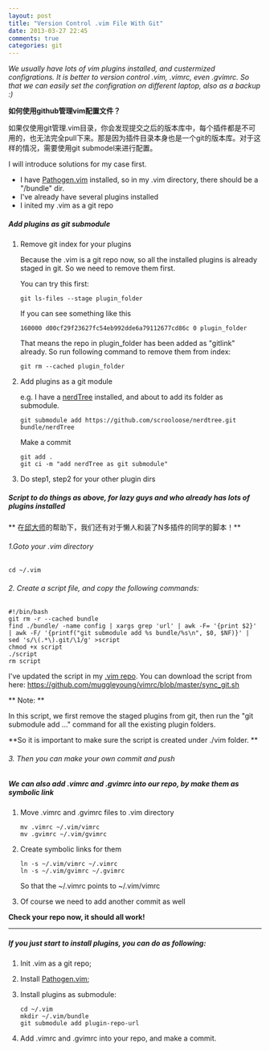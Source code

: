 ```yaml
---
layout: post
title: "Version Control .vim File With Git"
date: 2013-03-27 22:45
comments: true
categories: git
---
```


_We usually have lots of vim plugins installed, and custermized configrations. It is better to version control .vim, .vimrc, even .gvimrc. So that we can easily set the configration on different laptop, also as a backup :)_

**如何使用github管理vim配置文件？**

如果仅使用git管理.vim目录，你会发现提交之后的版本库中，每个插件都是不可用的，也无法完全pull下来。那是因为插件目录本身也是一个git的版本库。对于这样的情况，需要使用git submodel来进行配置。

I will introduce solutions for my case first.

* I have [Pathogen.vim](https://github.com/tpope/vim-pathogen) installed, so in my .vim directory, there should be a "/bundle" dir.
* I've already have several plugins installed
* I inited my .vim as a git repo 

##### Add plugins as git submodule

1. Remove git index for your plugins

	Because the .vim is a git repo now, so all the installed plugins is already staged in git. So we need to remove them first.

	You can try this first:

	```
	git ls-files --stage plugin_folder
	```
	
	If you can see something like this
	
	```
	160000 d00cf29f23627fc54eb992dde6a79112677cd86c 0 plugin_folder
	```
	
	That means the repo in plugin_folder has been added as "gitlink" already. So run following command to remove them from index:
	
	```
	git rm --cached plugin_folder
	```
	
2. Add plugins as a git module

	e.g. I have a [nerdTree](https://github.com/scrooloose/nerdtree) installed, and about to add its folder as submodule.
	
	```
	git submodule add https://github.com/scrooloose/nerdtree.git bundle/nerdTree
	```
	
	Make a commit
	
	```
	git add .
	git ci -m "add nerdTree as git submodule"
	```
	
3. Do step1, step2 for your other plugin dirs


##### Script to do things as above, for lazy guys and who already has lots of plugins installed

** 在[邱大师](http://icodeit.org/)的帮助下，我们还有对于懒人和装了N多插件的同学的脚本！**

###### 1.Goto your .vim directory

```
cd ~/.vim
```

###### 2. Create a script file, and copy the following commands:

```
#!/bin/bash
git rm -r --cached bundle
find ./bundle/ -name config | xargs grep 'url' | awk -F= '{print $2}' | awk -F/ '{printf("git submodule add %s bundle/%s\n", $0, $NF)}' | sed 's/\(.*\).git/\1/g' >script
chmod +x script
./script
rm script
```

I've updated the script in my [.vim repo](https://github.com/muggleyoung/vimrc). You can download the script from here: <https://github.com/muggleyoung/vimrc/blob/master/sync_git.sh>

** Note: **

 In this script, we first remove the staged plugins from git, then run the "git submodule add …" command for all the existing plugin folders.

**So it is important to make sure the script is created under ./vim folder. **

###### 3. Then you can make your own commit and push


##### We can also add .vimrc and .gvimrc into our repo, by make them as symbolic link

1. Move .vimrc and .gvimrc files to .vim directory
	
	```
	mv .vimrc ~/.vim/vimrc
	mv .gvimrc ~/.vim/gvimrc
	```
	
2. Create symbolic links for them

	```
	ln -s ~/.vim/vimrc ~/.vimrc
	ln -s ~/.vim/gvimrc ~/.gvimrc
	```

	So that the ~/.vimrc points to ~/.vim/vimrc

3. Of course we need to add another commit as well


**Check your repo now, it should all work!**

-----------------------------------------------------------------------------
##### If you just start to install plugins, you can do as following:

1. Init .vim as a git repo;
2. Install [Pathogen.vim](https://github.com/tpope/vim-pathogen);
3. Install plugins as submodule:

	```
	cd ~/.vim
	mkdir ~/.vim/bundle
	git submodule add plugin-repo-url
	```

4. Add .vimrc and .gvimrc into your repo, and make a commit.
